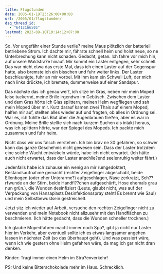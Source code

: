 ```yaml
---
title: Flugstunden
date: 2005-01-19T23:26:00+00:00
url: /2005/01/flugstunden/
dsq_thread_id:
  - "6412166505"
lastmod: 2023-09-10T19:14:12+07:00
---
```

So. Vor ungefähr einer Stunde verlie? meine Maus plötzlich der batteriell betriebene Strom. Ich dachte mir, fährste schnell heim und holst neue, so ne Unterbrechung kann nicht schaden. Gedacht, getan. Ich fahre vor mich hin, auf unsere Waldstra?e hinauf. Mir kommt ein Laster entgegen, sehr schnell. Das war nicht etwa das erste Mal, dass ich einen Laster auf der Gegenspur hatte, also bremste ich ein bisschen und fuhr weiter links. Der Laster beschleunigte, fuhr an mir vorbei. Mit ihm kam ein Schwall Luft, der mich nach links drückte, ich bremste, dummerweise auf einer Sandspur.

Das nächste das ich genau wei?, ich sitze im Gras, neben mir mein Moped leise tuckernd, meine Brille irgendwo im Gebüsch. Zwischen dem Laster und dem Gras hörte ich Glas splittern, meinen Helm wegfliegen und sah mein Moped über mir. Kurz darauf kamen zwei Thais auf einem Moped, halfen mir auf, stellten alles wieder auf und fragten, ob alles in Ordnung sei. War es, ich fühlte das Blut über die Augenbrauen flie?en, aber es war in Ordnung. Meine Brille stellte sich nach kurzem Suchen als intakt heraus, was ich splittern hörte, war der Spiegel des Mopeds. Ich packte mich zusammen und fuhr heim.

Nicht dass wir uns falsch verstehen. Ich bin brav ne 30 gefahren, so schwer kann das ganze Geschehnis nicht gewesen sein. Dass der Laster trotzdem eine solche Wucht entwickeln würde, habe ich nicht erwartet. (Ich hätte auch nicht erwartet, dass der Laster anschlie?end seelenruhig weiter fährt.)

Jedenfalls habe ich zuhause ein wenig an mir rumgedoktert, Bestandsaufnahme gemacht (rechter Zeigefinger abgeschabt, beide Ellenbogen (oder eher Unterarme?) aufgeschlagen, Nase zerkratzt, Sch??rfwunde an der Stirn, beide Handfl??chen aufgeschürft, Hose ehemals grau nun grün.), die Wunden desinfiziert (Leute, glaubt nicht, was auf der Verpackung von Hansaplasts Desinfektionsspray steht! Es brennt wie Sau!) und mein Selbstbewustsein gestreichelt.

Jetzt sitz ich wieder auf Arbeit, versuche den rechten Zeigefinger nicht zu verwenden und mein Notebook nicht allzusehr mit den Handflächen zu beschmieren. (Ich hätte gedacht, dass die Wunden schneller trocknen.)

Ich glaube Mopedfahren macht immer noch Spa?, gibt ja nicht nur Laster hier im Verkehr, aber eventuell sollte ich es etwas langsamer angehen lassen in nächster Zeit (so das überhaupt geht). Und was passiert wäre, wenn ich wie gestern ohne Helm gefahren wäre, da mag ich gar nicht dran denken.

Kinder: Tragt immer einen Helm im Stra?enverkehr!

PS: Und keine Bitterschokolade mehr im Haus. Schrecklich.
